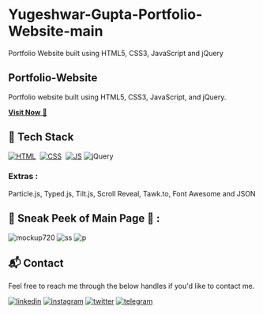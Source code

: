 # Yugeshwar-Gupta-Portfolio-Website-main
Portfolio Website built using HTML5, CSS3, JavaScript and jQuery
## Portfolio-Website
Portfolio website built using HTML5, CSS3, JavaScript, and jQuery.

<a href="https://portfolio-website-plum-seven.vercel.app/" target="_blank">**Visit Now** 🚀</a>


## 📌 Tech Stack
[![HTML](https://img.shields.io/badge/html5%20-%23E34F26.svg?&style=for-the-badge&logo=html5&logoColor=white)](https://github.com/jigar-sable/Portfolio-Website/search?l=html)&nbsp;
[![CSS](https://img.shields.io/badge/css3%20-%231572B6.svg?&style=for-the-badge&logo=css3&logoColor=white)](https://github.com/jigar-sable/Portfolio-Website/search?l=css)&nbsp;
[![JS](https://img.shields.io/badge/javascript%20-%23323330.svg?&style=for-the-badge&logo=javascript&logoColor=%23F7DF1E)](https://github.com/jigar-sable/Portfolio-Website/search?l=javascript)
<img alt="jQuery" src="https://img.shields.io/badge/jquery-%230769AD.svg?style=for-the-badge&logo=jquery&logoColor=white"/>

### Extras : 
Particle.js, Typed.js, Tilt.js, Scroll Reveal, Tawk.to, Font Awesome and JSON

## 📌 Sneak Peek of Main Page 🙈 :
![mockup720](https://i.postimg.cc/qB1Cqq7Q/portfolio1.png)
![ss](https://i.postimg.cc/YqmgPkp3/Screenshot-2024-11-26-181612.png)
![p](https://i.postimg.cc/nrWJnXNr/Screenshot-2024-11-28-185919.png)


<h2>📬 Contact</h2>

Feel free to reach me through the below handles if you'd like to contact me.

[![linkedin](https://img.shields.io/badge/LinkedIn-0077B5?style=for-the-badge&logo=linkedin&logoColor=white)](https://www.linkedin.com/in/yugeshwar-gupta-817432338/)
[![instagram](https://img.shields.io/badge/Instagram-E4405F?style=for-the-badge&logo=instagram&logoColor=white)](https://www.instagram.com/yugeshwar__gupta/)
[![twitter](https://img.shields.io/badge/twitter-E4405F?style=for-the-badge&logo=instagram&logoColor=white)](https://x.com/Yugeshwar_Gupta)
[![telegram](https://img.shields.io/badge/Telegram-2CA5E0?style=for-the-badge&logo=instagram&logoColor=white)](http://t.me/Yugeshwar_Gupta)
